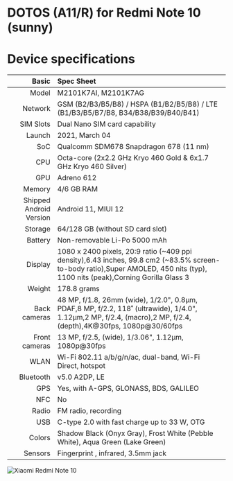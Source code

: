 DOTOS (A11/R) for Redmi Note 10 (sunny)
======================================

# Device specifications

Basic   | Spec Sheet
-------:|:-------------------------
Model   | M2101K7AI, M2101K7AG
Network	| GSM (B2/B3/B5/B8) / HSPA (B1/B2/B5/B8) / LTE (B1/B3/B5/B7/B8, B34/B38/B39/B40/B41)
SIM Slots | Dual Nano SIM card capability
Launch	| 2021, March 04
SoC     | Qualcomm SDM678 Snapdragon 678 (11 nm)
CPU     | Octa-core (2x2.2 GHz Kryo 460 Gold & 6x1.7 GHz Kryo 460 Silver)
GPU     | Adreno 612
Memory  | 4/6 GB RAM
Shipped Android Version | Android 11, MIUI 12
Storage | 64/128 GB (without SD card slot)
Battery | Non-removable Li-Po 5000 mAh
Display | 1080 x 2400 pixels, 20:9 ratio (~409 ppi density),6.43 inches, 99.8 cm2 (~83.5% screen-to-body ratio),Super AMOLED, 450 nits (typ), 1100 nits (peak),Corning Gorilla Glass 3
Weight  | 178.8 grams
Back cameras   | 48 MP, f/1.8, 26mm (wide), 1/2.0", 0.8µm, PDAF,8 MP, f/2.2, 118˚ (ultrawide), 1/4.0", 1.12µm,2 MP, f/2.4, (macro),2 MP, f/2.4, (depth),4K@30fps, 1080p@30/60fps
Front cameras  | 	13 MP, f/2.5, (wide), 1/3.06", 1.12µm, 1080p@30fps
WLAN  | Wi-Fi 802.11 a/b/g/n/ac, dual-band, Wi-Fi Direct, hotspot
Bluetooth  | v5.0 A2DP, LE
GPS	    | Yes, with A-GPS, GLONASS, BDS, GALILEO
NFC	    | No
Radio   | FM radio, recording
USB	    | C-type 2.0 with fast charge up to 33 W, OTG
Colors 	| Shadow Black (Onyx Gray), Frost White (Pebble White), Aqua Green (Lake Green)
Sensors | Fingerprint , infrared, 3.5mm jack

![Xiaomi Redmi Note 10](https://www.gizmochina.com/wp-content/uploads/2020/09/1-16-500x500.jpg "Xiaomi Redmi Note 10")
